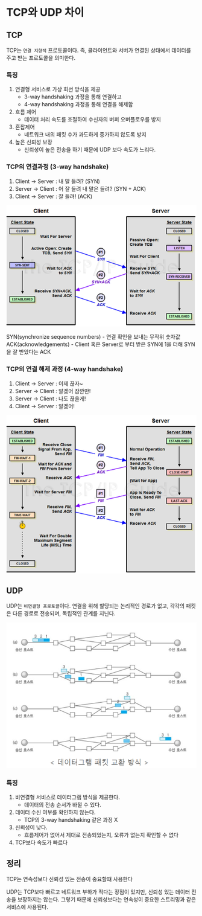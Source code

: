 # TCP와 UDP 차이

## TCP
TCP는 `연결 지향적` 프로토콜이다. 즉, 클라이언트와 서버가 연결된 상태에서 데이터를 주고 받는 프로토콜을 의미한다.

### 특징
 1. 연결형 서비스로 가상 회선 방식을 제공
    - 3-way handshaking 과정을 통해 연결하고
    - 4-way handshaking 과정을 통해 연결을 해제함
 2. 흐름 제어
    - 데이터 처리 속도를 조절하여 수신자의 버퍼 오버플로우를 방지
 3. 혼잡제어
    - 네트워크 내의 패킷 수가 과도하게 증가하지 않도록 방지
 4. 높은 신뢰성 보장
    - 신뢰성이 높은 전송을 하기 때문에 UDP 보다 속도가 느리다.
### TCP의 연결과정 (3-way handshake)
1. Client -> Server : 내 말 들려? (SYN)
2. Server -> Client : 어 잘 들려 내 말은 들려? (SYN + ACK)
3. Client -> Server : 잘 들려! (ACK)

![img.png](img.png)

SYN(synchronize sequence numbers) - 연결 확인을 보내는 무작위 숫자값
ACK(acknowledgements) - Client 혹은 Server로 부터 받은 SYN에 1을 더해 SYN을 잘 받았다는 ACK

### TCP의 연결 해제 과정 (4-way handshake)
1. Client -> Server : 이제 끊자~
2. Server -> Client : 알겠어 잠깐만!
3. Server -> Client : 나도 끊을게!
4. Client -> Server : 알겠어!

![img_1.png](img_1.png)

## UDP

UDP는 `비연결형 프로토콜`이다. 연결을 위해 할당되는 논리적인 경로가 없고, 각각의 패킷은 다른 경로로 전송되며, 독립적인 관계를 지닌다.

![img_2.png](img_2.png)

### 특징

1. 비연결형 서비스로 데이터그램 방식을 제공한다.
   - 데이터의 전송 순서가 바뀔 수 있다.
2. 데이터 수신 여부를 확인하지 않는다.
   - TCP의 3-way handshaking 같은 과정 X
3. 신뢰성이 낮다.
   - 흐름제어가 없어서 제대로 전송되었는지, 오류가 없는지 확인할 수 없다
4. TCP보다 속도가 빠르다


## 정리
TCP는 연속성보다 신뢰성 있는 전송이 중요할떄 사용한다

UDP는 TCP보다 빠르고 네트워크 부하가 적다는 장점이 있지만, 신뢰성 있는 데이터 전송을 보장하지는 않는다.
그렇기 때문에 신뢰성보다는 연속성이 중요한 스트리밍과 같은 서비스에 사용된다.